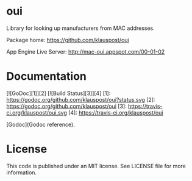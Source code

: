 # oui
Library for looking up manufacturers from MAC addresses.

Package home: https://github.com/klauspost/oui

App Engine Live Server: http://mac-oui.appspot.com/00-01-02

# Documentation
[![GoDoc][1]][2] [![Build Status][3]][4]
[1]: https://godoc.org/github.com/klauspost/oui?status.svg
[2]: https://godoc.org/github.com/klauspost/oui
[3]: https://travis-ci.org/klauspost/oui.svg
[4]: https://travis-ci.org/klauspost/oui

[Godoc](Godoc reference).

# License

This code is published under an MIT license. See LICENSE file for more information.
